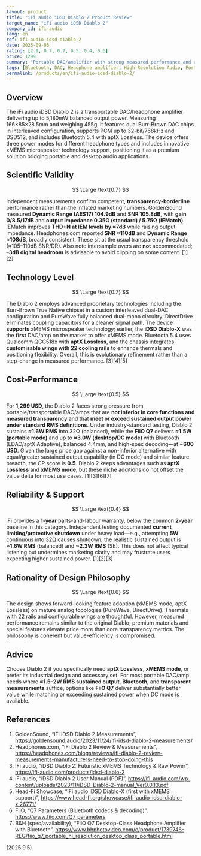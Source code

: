 ```yaml
---
layout: product
title: "iFi audio iDSD Diablo 2 Product Review"
target_name: "iFi audio iDSD Diablo 2"
company_id: ifi-audio
lang: en
ref: ifi-audio-idsd-diablo-2
date: 2025-09-05
rating: [2.9, 0.7, 0.7, 0.5, 0.4, 0.6]
price: 1299
summary: "Portable DAC/amplifier with strong measured performance and advanced technologies, but poor cost-effectiveness and reliability concerns limit overall value."
tags: [Bluetooth, DAC, Headphone amplifier, High-Resolution Audio, Portable]
permalink: /products/en/ifi-audio-idsd-diablo-2/
---
```

## Overview

The iFi audio iDSD Diablo 2 is a transportable DAC/headphone amplifier delivering up to 5,180mW balanced output power. Measuring 166×85×28.5mm and weighing 455g, it features dual Burr-Brown DAC chips in interleaved configuration, supports PCM up to 32-bit/768kHz and DSD512, and includes Bluetooth 5.4 with aptX Lossless. The device offers three power modes for different headphone types and includes innovative xMEMS microspeaker technology support, positioning it as a premium solution bridging portable and desktop audio applications.

## Scientific Validity

$$ \Large \text{0.7} $$

Independent measurements confirm competent, **transparency-borderline** performance rather than the inflated marketing numbers. GoldenSound measured **Dynamic Range (AES17) 104.9dB** and **SNR 105.8dB**, with **gain 0/8.5/17dB** and **output impedance 0.35Ω (standard) / 5.75Ω (IEMatch)**. IEMatch improves **THD+N at IEM levels by ≈7dB** while raising output impedance. Headphones.com reported **SNR ≈110dB** and **Dynamic Range ≈108dB**, broadly consistent. These sit at the usual transparency threshold (≈105–110dB SNR/DR). Also note intersample overs are **not** accommodated; **–3dB digital headroom** is advisable to avoid clipping on some content. [1][2]

## Technology Level

$$ \Large \text{0.7} $$

The Diablo 2 employs advanced proprietary technologies including the Burr-Brown True Native chipset in a custom interleaved dual-DAC configuration and PureWave fully balanced dual-mono circuitry. DirectDrive eliminates coupling capacitors for a cleaner signal path. The device **supports** xMEMS microspeaker technology; earlier, the **iDSD Diablo-X** was the **first** DAC/amp on the market to offer xMEMS mode. Bluetooth 5.4 uses Qualcomm QCC518x with **aptX Lossless**, and the chassis integrates **customisable wings with 22 cooling rails** to enhance thermals and positioning flexibility. Overall, this is evolutionary refinement rather than a step-change in measured performance. [3][4][5]

## Cost-Performance

$$ \Large \text{0.5} $$

For **1,299 USD**, the Diablo 2 faces strong pressure from portable/transportable DAC/amps that are **not inferior in core functions and measured transparency** and that **meet or exceed sustained output power under standard RMS definitions**. Under industry-standard testing, Diablo 2 sustains **≈1.6W RMS** into 32Ω (balanced), while the **FiiO Q7** delivers **≈1.5W (portable mode)** and up to **≈3.0W (desktop/DC mode)** with Bluetooth (LDAC/aptX Adaptive), balanced 4.4mm, and high-spec decoding—at **~600 USD**. Given the large price gap against a non-inferior alternative with equal/greater sustained output capability (in DC mode) and similar feature breadth, the CP score is **0.5**. Diablo 2 keeps advantages such as **aptX Lossless** and **xMEMS mode**, but these niche additions do not offset the value delta for most use cases. [1][3][6][7]

## Reliability & Support

$$ \Large \text{0.4} $$

iFi provides a **1-year** parts-and-labour warranty, below the common **2-year** baseline in this category. Independent testing documented **current limiting/protective shutdown** under heavy load—e.g., attempting **5W** continuous into 32Ω causes shutdown; the realistic sustained output is **≈1.6W RMS** (balanced) and **≈2.3W RMS** (SE). This does not affect typical listening but undermines marketing clarity and may frustrate users expecting higher sustained power. [1][2][3]

## Rationality of Design Philosophy

$$ \Large \text{0.6} $$

The design shows forward-looking feature adoption (xMEMS mode, aptX Lossless) on mature analog topologies (PureWave, DirectDrive). Thermals with 22 rails and configurable wings are thoughtful. However, measured performance remains similar to the original Diablo; premium materials and special features elevate price more than core transparency metrics. The philosophy is coherent but value-efficiency is compromised.

## Advice

Choose Diablo 2 if you specifically need **aptX Lossless**, **xMEMS mode**, or prefer its industrial design and accessory set. For most portable DAC/amp needs where **≈1.5–2W RMS sustained output**, **Bluetooth**, and **transparent measurements** suffice, options like **FiiO Q7** deliver substantially better value while matching or exceeding sustained power when DC mode is available.

## References

1. GoldenSound, “iFi iDSD Diablo 2 Measurements”, https://goldensound.audio/2023/11/24/ifi-idsd-diablo-2-measurements/  
2. Headphones.com, “iFi Diablo 2 Review & Measurements”, https://headphones.com/blogs/reviews/ifi-diablo-2-review-measurements-manufacturers-need-to-stop-doing-this  
3. iFi audio, “iDSD Diablo 2: Futuristic xMEMS Technology & Raw Power”, https://ifi-audio.com/products/idsd-diablo-2  
4. iFi audio, “iDSD Diablo 2 User Manual (PDF)”, https://ifi-audio.com/wp-content/uploads/2023/11/iDSD-Diablo-2-manual_Ver0.0.13.pdf  
5. Head-Fi Showcase, “iFi audio iDSD Diablo-X (first with xMEMS support)”, https://www.head-fi.org/showcase/ifi-audio-idsd-diablo-x.26771/  
6. FiiO, “Q7 Parameters (Bluetooth codecs & decoding)”, https://www.fiio.com/Q7_parameters  
7. B&H (spec/availability), “FiiO Q7 Desktop-Class Headphone Amplifier with Bluetooth”, https://www.bhphotovideo.com/c/product/1739746-REG/fiio_q7_portable_hi_resolution_desktop_class_portable.html  

(2025.9.5)
